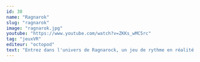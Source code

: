 ```yaml
---
id: 38
name: "Ragnarok"
slug: "ragnarok"
image: "ragnarok.jpg"
youtube: "https://www.youtube.com/watch?v=ZKKs_wMC5rc"
tag: "jeuxVR"
editeur: "octopod"
text: "Entrez dans l'univers de Ragnarock, un jeu de rythme en réalité virtuelle où vous incarnez un capitaine viking menant son drakkar à la victoire. Armé de deux marteaux, frappez les tambours au rythme de musiques épiques, allant du rock celtique au power metal viking, pour propulser votre navire et battre vos adversaires.​"
---
```

